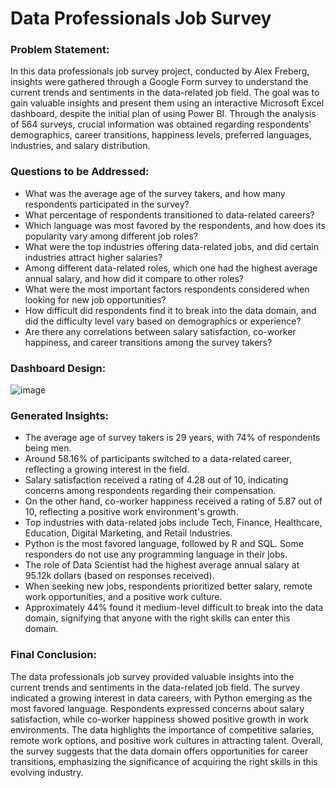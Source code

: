 # Data Professionals Job Survey

### Problem Statement:
In this data professionals job survey project, conducted by Alex Freberg, insights were gathered through a Google Form survey to understand the current trends and sentiments in the data-related job field. The goal was to gain valuable insights and present them using an interactive Microsoft Excel dashboard, despite the initial plan of using Power BI. Through the analysis of 564 surveys, crucial information was obtained regarding respondents' demographics, career transitions, happiness levels, preferred languages, industries, and salary distribution.

### Questions to be Addressed:
- What was the average age of the survey takers, and how many respondents participated in the survey?
- What percentage of respondents transitioned to data-related careers?
- Which language was most favored by the respondents, and how does its popularity vary among different job roles?
- What were the top industries offering data-related jobs, and did certain industries attract higher salaries?
- Among different data-related roles, which one had the highest average annual salary, and how did it compare to other roles?
- What were the most important factors respondents considered when looking for new job opportunities?
- How difficult did respondents find it to break into the data domain, and did the difficulty level vary based on demographics or experience?
- Are there any correlations between salary satisfaction, co-worker happiness, and career transitions among the survey takers?

### Dashboard Design:
![image](https://github.com/Mcraze/Data-Jobs-Survey/assets/84672998/0649c493-f9d4-4b8a-840d-e2430e3809c1)

### Generated Insights:
- The average age of survey takers is 29 years, with 74% of respondents being men.
- Around 58.16% of participants switched to a data-related career, reflecting a growing interest in the field.
- Salary satisfaction received a rating of 4.28 out of 10, indicating concerns among respondents regarding their compensation.
- On the other hand, co-worker happiness received a rating of 5.87 out of 10, reflecting a positive work environment's growth.
- Top industries with data-related jobs include Tech, Finance, Healthcare, Education, Digital Marketing, and Retail Industries.
- Python is the most favored language, followed by R and SQL. Some responders do not use any programming language in their jobs.
- The role of Data Scientist had the highest average annual salary at 95.12k dollars (based on responses received).
- When seeking new jobs, respondents prioritized better salary, remote work opportunities, and a positive work culture.
- Approximately 44% found it medium-level difficult to break into the data domain, signifying that anyone with the right skills can enter this domain.

### Final Conclusion:
The data professionals job survey provided valuable insights into the current trends and sentiments in the data-related job field. The survey indicated a growing interest in data careers, with Python emerging as the most favored language. Respondents expressed concerns about salary satisfaction, while co-worker happiness showed positive growth in work environments. The data highlights the importance of competitive salaries, remote work options, and positive work cultures in attracting talent. Overall, the survey suggests that the data domain offers opportunities for career transitions, emphasizing the significance of acquiring the right skills in this evolving industry.
